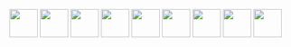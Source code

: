 <img src="https://github.com/user-attachments/assets/9d54264d-d050-4dea-b689-5293c834f070" style="width: 50px"></img>
<img src="https://github.com/user-attachments/assets/90182b78-2760-4785-91c3-682036ad2eb2" style="width: 50px"></img>
<img src="https://github.com/user-attachments/assets/c3986bd3-16a6-4432-b2b4-4288b99845d5" style="width: 50px"></img>
<img src="https://github.com/user-attachments/assets/1459228d-415d-4e3d-bf5b-d322e40c5a44" style="width: 50px"></img>
<img src="https://github.com/user-attachments/assets/d017bf39-28fa-4e97-8264-f74f6be399ab" style="width: 50px"></img>
<img src="https://github.com/user-attachments/assets/3d70cdcf-a04a-4702-9641-14c1033fe412" style="width: 50px"></img>
<img src="https://github.com/user-attachments/assets/295b1415-7872-45c4-816f-eaf0c502b666" style="width: 50px"></img>
<img src="https://github.com/user-attachments/assets/db43d2fc-ecf4-4b71-9cd9-32407ce7475a" style="width: 50px"></img>
<img src="https://github.com/user-attachments/assets/5df41892-3517-4c4f-88b9-ca933d0d7ee8" style="width: 50px"></img>

